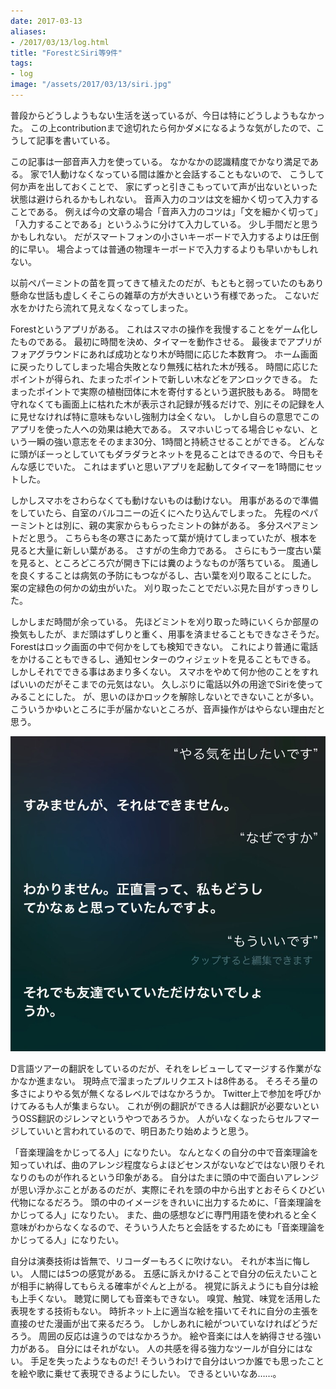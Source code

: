 ```yaml
---
date: 2017-03-13
aliases:
- /2017/03/13/log.html
title: "ForestとSiri等9件"
tags:
- log
image: "/assets/2017/03/13/siri.jpg"
---
```


普段からどうしようもない生活を送っているが、今日は特にどうしようもなかった。
この上contributionまで途切れたら何かダメになるような気がしたので、こうして記事を書いている。

この記事は一部音声入力を使っている。
なかなかの認識精度でかなり満足である。
家で1人動けなくなっている間は誰かと会話することもないので、
こうして何か声を出しておくことで、
家にずっと引きこもっていて声が出ないといった状態は避けられるかもしれない。
音声入力のコツは文を細かく切って入力することである。
例えば今の文章の場合「音声入力のコツは」「文を細かく切って」「入力することである」というふうに分けて入力している。
少し手間だと思うかもしれない。
だがスマートフォンの小さいキーボードで入力するよりは圧倒的に早い。
場合よっては普通の物理キーボードで入力するよりも早いかもしれない。

以前ペパーミントの苗を買ってきて植えたのだが、もともと弱っていたのもあり懸命な世話も虚しくそこらの雑草の方が大きいという有様であった。
こないだ水をかけたら流れて見えなくなってしまった。

Forestというアプリがある。
これはスマホの操作を我慢することをゲーム化したものである。
最初に時間を決め、タイマーを動作させる。
最後までアプリがフォアグラウンドにあれば成功となり木が時間に応じた本数育つ。
ホーム画面に戻ったりしてしまった場合失敗となり無残に枯れた木が残る。
時間に応じたポイントが得られ、たまったポイントで新しい木などをアンロックできる。
たまったポイントで実際の植樹団体に木を寄付するという選択肢もある。
時間を守れなくても画面上に枯れた木が表示され記録が残るだけで、別にその記録を人に見せなければ特に意味もないし強制力は全くない。
しかし自らの意思でこのアプリを使った人への効果は絶大である。
スマホいじってる場合じゃない、という一瞬の強い意志をそのまま30分、1時間と持続させることができる。
どんなに頭がぼーっとしていてもダラダラとネットを見ることはできるので、今日もそんな感じでいた。
これはまずいと思いアプリを起動してタイマーを1時間にセットした。

しかしスマホをさわらなくても動けないものは動けない。
用事があるので準備をしていたら、自室のバルコニーの近くにへたり込んでしまった。
先程のペパーミントとは別に、親の実家からもらったミントの鉢がある。
多分スペアミントだと思う。
こちらも冬の寒さにあたって葉が焼けてしまっていたが、根本を見ると大量に新しい葉がある。
さすがの生命力である。
さらにもう一度古い葉を見ると、ところどころ穴が開き下には糞のようなものが落ちている。
風通しを良くすることは病気の予防にもつながるし、古い葉を刈り取ることにした。
案の定緑色の何かの幼虫がいた。
刈り取ったことでだいぶ見た目がすっきりした。

しかしまだ時間が余っている。
先ほどミントを刈り取った時にいくらか部屋の換気もしたが、まだ頭はずしりと重く、用事を済ませることもできなさそうだ。
Forestはロック画面の中で何かをしても検知できない。
これにより普通に電話をかけることもできるし、通知センターのウィジェットを見ることもできる。
しかしそれでできる事はあまり多くない。
スマホをやめて何か他のことをすればいいのだがそこまでの元気はない。
久しぶりに電話以外の用途でSiriを使ってみることにした。
が、思いのほかロックを解除しないとできないことが多い。
こういうかゆいところに手が届かないところが、音声操作がはやらない理由だと思う。

![Siri](/assets/2017/03/13/siri.jpg)

D言語ツアーの翻訳をしているのだが、それをレビューしてマージする作業がなかなか進まない。
現時点で溜まったプルリクエストは8件ある。
そろそろ量の多さによりやる気が無くなるレベルではなかろうか。
Twitter上で参加を呼びかけてみるも人が集まらない。
これが例の翻訳ができる人は翻訳が必要ないというOSS翻訳のジレンマというやつであろうか。
人がいなくなったらセルフマージしていいと言われているので、明日あたり始めようと思う。

「音楽理論をかじってる人」になりたい。
なんとなくの自分の中で音楽理論を知っていれば、曲のアレンジ程度ならよほどセンスがないなどではない限りそれなりのものが作れるという印象がある。
自分はたまに頭の中で面白いアレンジが思い浮かぶことがあるのだが、実際にそれを頭の中から出すとおそらくひどい代物になるだろう。
頭の中のイメージをきれいに出力するために、「音楽理論をかじってる人」になりたい。
また、曲の感想などに専門用語を使われると全く意味がわからなくなるので、そういう人たちと会話をするためにも「音楽理論をかじってる人」になりたい。

自分は演奏技術は皆無で、リコーダーもろくに吹けない。
それが本当に悔しい。
人間には5つの感覚がある。
五感に訴えかけることで自分の伝えたいことが相手に納得してもらえる確率がぐんと上がる。
視覚に訴えようにも自分は絵も上手くない。
聴覚に関しても音楽もできない。
嗅覚、触覚、味覚を活用した表現をする技術もない。
時折ネット上に適当な絵を描いてそれに自分の主張を直接のせた漫画が出て来るだろう。
しかしあれに絵がついていなければどうだろう。
周囲の反応は違うのではなかろうか。
絵や音楽には人を納得させる強い力がある。
自分にはそれがない。
人の共感を得る強力なツールが自分にはない。
手足を失ったようなものだ!
そういうわけで自分はいつか誰でも思ったことを絵や歌に乗せて表現できるようにしたい。
できるといいなあ……。
